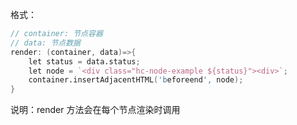 格式：

```d
// container: 节点容器
// data: 节点数据
render: (container, data)=>{
    let status = data.status;
    let node = `<div class="hc-node-example ${status}"><div>`;
    container.insertAdjacentHTML('beforeend', node);
}
```

说明：render 方法会在每个节点渲染时调用
